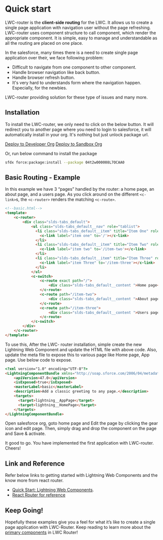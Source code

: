 # Quick start

LWC-router is the **client-side routing** for the LWC. It allows us to create a single page application with navigation user without the page refreshing. LWC-router uses component structure to call component, which render the appropriate component. It is simple, easy to manage and understandable as all the routing are placed on one place.

In the salesforce, many times there is a need to create single page application over their, we face following problem:

* Difficult to navigate from one component to other component.
* Handle browser navigation like back button.
* Handle browser refresh button.
* It's very hard to understands form where the navigation happen. Especially, for the newbies.

LWC-router providing solution for these type of issues and many more.

## Installation

To install the LWC-router, we only need to click on the below button. It will redirect you to another page where you need to login to salesforce, it will automatically install in your org. It's nothing but just unlock package url.

<a type="button" href="https://login.salesforce.com/packaging/installPackage.apexp?p0=04t2w000008L7OCAA0" target="_blank" class="btn btn-outline-primary"><i class="fab fa-salesforce"></i> Deploy to Developer Org</a>
<a type="button" href="https://test.salesforce.com/packaging/installPackage.apexp?p0=04t2w000008L7OCAA0" target="_blank" class="btn btn-outline-primary"><i class="fab fa-salesforce"></i> Deploy to Sandbox Org</a>

Or, run below command to install the package
```bash
sfdx force:package:install --package 04t2w000008L7OCAA0
```

## Basic Routing - Example

In this example we have 3 “pages” handled by the router: a home page, an about page, and a users page. As you click around on the different `<c-link>`s, the `<c-router>` renders the matching `<c-route>`.

```html
<!--basic.html-->
<template>
    <c-router>
        <div class="slds-tabs_default">
            <ul class="slds-tabs_default__nav" role="tablist">
              <li class="slds-tabs_default__item" title="Item One" role="presentation">
                <c-link label="item one" to='/'></c-link>
              </li>
              <li class="slds-tabs_default__item" title="Item Two" role="presentation">
                <c-link label="item two" to='/item-two'></c-link>
              </li>
              <li class="slds-tabs_default__item" title="Item Three" role="presentation">
                <c-link label="item Three" to='/item-three'></c-link>
              </li>
            </ul>
            <c-switch>
                <c-route exact path="/">
                    <div class="slds-tabs_default__content ">Home page</div>
                </c-route>
                <c-route path="/item-two">
                    <div class="slds-tabs_default__content ">About page</div>
                </c-route>
                <c-route path="/item-three">
                    <div class="slds-tabs_default__content ">Users page</div>
                </c-route>
            </c-switch>
        </div>
    </c-router>
</template>
```

To use this, After the LWC- router installation, simple create the new Lightning Web Component and update the HTML file with above code.
Also, update the meta file to expose this to various page like Home page, App page. Use below code to expose.

```html
<?xml version="1.0" encoding="UTF-8"?>
<LightningComponentBundle xmlns="http://soap.sforce.com/2006/04/metadata">
    <apiVersion>47.0</apiVersion>
    <isExposed>true</isExposed>
    <masterLabel>basic</masterLabel>
    <description>Add a classic greeting to any page.</description>
    <targets>
      <target>lightning__AppPage</target>
      <target>lightning__HomePage</target>
    </targets>
</LightningComponentBundle>
```

Open salesforce org, goto home page and Edit the page by clicking the gear icon and edit page. Then, simply drag and drop the component on the page and Save & activate.

It good to go. You have implemented the first application with LWC-router. Cheers!


## Link and Reference

Refer below links to getting started with Lightning Web Components and the know more from react router.

* [Quick Start: Lightning Web Components](https://trailhead.salesforce.com/en/content/learn/projects/quick-start-lightning-web-components?trail_id=build-lightning-web-components&trailmix_creator_id=tzarrjr&trailmix_slug=getting-ready-for-lb-2-b-new-to-lwc).
* [React Router for reference](https://reactrouter.com/)

## Keep Going!

Hopefully these examples give you a feel for what it’s like to create a single page application with LWC-Router. Keep reading to learn more about the [primary components](primarycomponents.md) in LWC Router! 
